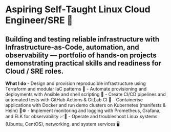 # Aspiring Self‑Taught Linux Cloud Engineer/SRE 🐧

## Building and testing reliable infrastructure with Infrastructure-as-Code, automation, and observability — portfolio of hands-on projects demonstrating practical   skills and readiness for Cloud / SRE roles.

**What I do**
    - Design and provision reproducible infrastructure using Terraform and modular IaC patterns 🌱
    - Automate provisioning and deployments with Ansible and shell scripting 🤖
    - Create CI/CD pipelines and automated tests with GitHub Actions & GitLab CI 🔁
    - Containerise applications with Docker and run demo clusters on Kubernetes (manifests & Helm) 🐳☸️
    - Implement monitoring and logging with Prometheus, Grafana, and ELK for observability 📈🧾
    - Operate and troubleshoot Linux systems (Ubuntu, CentOS), networking, and system services 🖥️
    
<!--
**c0d3r-987/c0d3r-987** is a ✨ _special_ ✨ repository because its `README.md` (this file) appears on your GitHub profile.

Here are some ideas to get you started:

- 🔭 I’m currently working on ...
- 🌱 I’m currently learning ...
- 👯 I’m looking to collaborate on ...
- 🤔 I’m looking for help with ...
- 💬 Ask me about ...
- 📫 How to reach me: ...
- 😄 Pronouns: ...
- ⚡ Fun fact: ...
-->
